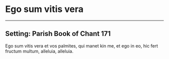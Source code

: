 # Ego sum vitis vera

***

## Setting: Parish Book of Chant 171

Ego sum vitis vera
et vos palmites,
qui manet kin me,
et ego in eo,
hic fert fructum multum,
alleluia, alleluia.